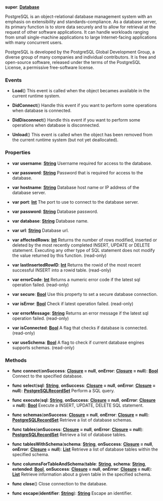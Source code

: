 **super**: **[Database](Database.md)**

PostgreSQL is an object-relational database management system with an emphasis on extensibility and standards-compliance. As a database server, its primary function is to store data securely and to allow for retrieval at the request of other software applications. It can handle workloads ranging from small single-machine applications to large Internet-facing applications with many concurrent users.

PostgreSQL is developed by the PostgreSQL Global Development Group, a diverse group of many companies and individual contributors. It is free and open-source software, released under the terms of the PostgreSQL License, a permissive free-software license.

### Events

* **Load**()
This event is called when the object becames available in the current runtime system.

* **DidConnect**()
Handle this event if you want to perform some operations when database is connected.

* **DidDisconnect**()
Handle this event if you want to perform some operations when database is disconnected.

* **Unload**()
This event is called when the object has been removed from the current runtime system (but not yet deallocated).



### Properties

* **var** **username**: **[String](../gravity/types.md)**
Username required for access to the database.

* **var** **password**: **[String](../gravity/types.md)**
Password that is required for access to the database.

* **var** **hostname**: **[String](../gravity/types.md)**
Database host name or IP address of the database server.

* **var** **port**: **[Int](../gravity/types.md)**
The port to use to connect to the database server.

* **var** **password**: **[String](../gravity/types.md)**
Database password.

* **var** **database**: **[String](../gravity/types.md)**
Database name.

* **var** **url**: **[String](../gravity/types.md)**
Database url.

* **var** **affectedRows**: **[Int](../gravity/types.md)**
Returns the number of rows modified, inserted or deleted by the most recently completed INSERT, UPDATE or DELETE statement. Executing any other type of SQL statement does not modify the value returned by this function. \(read-only\)

* **var** **lastInsertedRowID**: **[Int](../gravity/types.md)**
Returns the rowid of the most recent successful INSERT into a rowid table. \(read-only\)

* **var** **errorCode**: **[Int](../gravity/types.md)**
Returns a numeric error code if the latest sql operation failed. \(read-only\)

* **var** **secure**: **[Bool](../gravity/types.md)**
Use this property to set a secure database connection.

* **var** **isError**: **[Bool](../gravity/types.md)**
Check if latest operation failed. \(read-only\)

* **var** **errorMessage**: **[String](../gravity/types.md)**
Returns an error message if the latest sql operation failed. \(read-only\)

* **var** **isConnected**: **[Bool](../gravity/types.md)**
A flag that checks if database is connected. \(read-only\)

* **var** **useSchema**: **[Bool](../gravity/types.md)**
A flag to check if current database engines supports schemas. \(read-only\)



### Methods

* **func** **connect**(**onSuccess**: **[Closure](../gravity/closures.md) = null**, **onError**: **[Closure](../gravity/closures.md) = null**): <strong>[Bool](../gravity/types.md)</strong> 
Connect to the specified database.

* **func** **select**(**sql**: **[String](../gravity/types.md)**, **onSuccess**: **[Closure](../gravity/closures.md) = null**, **onError**: **[Closure](../gravity/closures.md) = null**): <strong>[PostgreSQLRecordSet](PostgreSQLRecordSet.md)</strong> 
Perform a SQL query.

* **func** **execute**(**sql**: **[String](../gravity/types.md)**, **onSuccess**: **[Closure](../gravity/closures.md) = null**, **onError**: **[Closure](../gravity/closures.md) = null**): <strong>[Bool](../gravity/types.md)</strong> 
Execute a INSERT, UPDATE, DELETE SQL statement.

* **func** **schemas**(**onSuccess**: **[Closure](../gravity/closures.md) = null**, **onError**: **[Closure](../gravity/closures.md) = null**): <strong>[PostgreSQLRecordSet](PostgreSQLRecordSet.md)</strong> 
Retrieve a list of database schemas.

* **func** **tables**(**onSuccess**: **[Closure](../gravity/closures.md) = null**, **onError**: **[Closure](../gravity/closures.md) = null**): <strong>[PostgreSQLRecordSet](PostgreSQLRecordSet.md)</strong> 
Retrieve a list of database tables.

* **func** **tablesWithSchema**(**schema**: **[String](../gravity/types.md)**, **onSuccess**: **[Closure](../gravity/closures.md) = null**, **onError**: **[Closure](../gravity/closures.md) = null**): <strong>[List](../gravity/lists.md)</strong> 
Retrieve a list of database tables within the specified schema.

* **func** **columnsForTableAndSchema**(**table**: **[String](../gravity/types.md)**, **schema**: **[String](../gravity/types.md)**, **extended**: **[Bool](../gravity/types.md)**, **onSuccess**: **[Closure](../gravity/closures.md) = null**, **onError**: **[Closure](../gravity/closures.md) = null**): <strong>[List](../gravity/lists.md)</strong> 
Retrieve information about a given table in the specified schema.

* **func** **close**()
Close connection to the database.

* **func** **escape**(**identifier**: **[String](../gravity/types.md)**): <strong>[String](../gravity/types.md)</strong> 
Escape an identifier.





